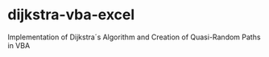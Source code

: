 # dijkstra-vba-excel
Implementation of Dijkstra´s Algorithm and Creation of Quasi-Random Paths in VBA
